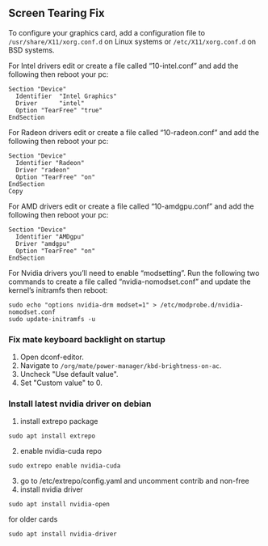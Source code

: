 ## Screen Tearing Fix

To configure your graphics card, add a configuration file to `/usr/share/X11/xorg.conf.d` on Linux systems or `/etc/X11/xorg.conf.d` on BSD systems.

For Intel drivers edit or create a file called “10-intel.conf” and add the following then reboot your pc:

```
Section "Device"
  Identifier  "Intel Graphics"
  Driver      "intel"
  Option "TearFree" "true"
EndSection
```
For Radeon drivers edit or create a file called “10-radeon.conf” and add the following then reboot your pc:

```
Section "Device"
  Identifier "Radeon"
  Driver "radeon"
  Option "TearFree" "on"
EndSection
Copy
```
For AMD drivers edit or create a file called “10-amdgpu.conf” and add the following then reboot your pc:

```
Section "Device"
  Identifier "AMDgpu"
  Driver "amdgpu"
  Option "TearFree" "on"
EndSection
```
For Nvidia drivers you’ll need to enable “modsetting”. Run the following two commands to create a file called “nvidia-nomodset.conf” and update the kernel’s initramfs then reboot:

```
sudo echo "options nvidia-drm modset=1" > /etc/modprobe.d/nvidia-nomodset.conf
sudo update-initramfs -u
```
### Fix mate keyboard backlight on startup 

1. Open dconf-editor.
2. Navigate to `/org/mate/power-manager/kbd-brightness-on-ac`.
3. Uncheck "Use default value".
4. Set "Custom value" to 0.

### Install latest nvidia driver on debian
1. install extrepo package
```
sudo apt install extrepo
```
2. enable nvidia-cuda repo
```
sudo extrepo enable nvidia-cuda
```
3. go to /etc/extrepo/config.yaml and uncomment contrib and non-free
4. install nvidia driver 
```
sudo apt install nvidia-open
```
for older cards
```
sudo apt install nvidia-driver
```
